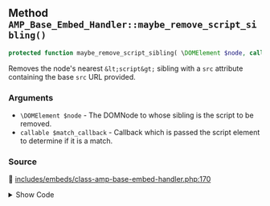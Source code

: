 ## Method `AMP_Base_Embed_Handler::maybe_remove_script_sibling()`

```php
protected function maybe_remove_script_sibling( \DOMElement $node, callable $match_callback );
```

Removes the node&#039;s nearest `&lt;script&gt;` sibling with a `src` attribute containing the base `src` URL provided.

### Arguments

* `\DOMElement $node` - The DOMNode to whose sibling is the script to be removed.
* `callable $match_callback` - Callback which is passed the script element to determine if it is a match.

### Source

:link: [includes/embeds/class-amp-base-embed-handler.php:170](/includes/embeds/class-amp-base-embed-handler.php#L170-L207)

<details>
<summary>Show Code</summary>

```php
protected function maybe_remove_script_sibling( DOMElement $node, callable $match_callback ) {
	$next_element_sibling = $node->nextSibling;
	while ( $next_element_sibling && ! $next_element_sibling instanceof DOMElement ) {
		$next_element_sibling = $next_element_sibling->nextSibling;
	}
	if ( ! $next_element_sibling instanceof DOMElement ) {
		return;
	}
	// Handle case where script is immediately following.
	if ( Tag::SCRIPT === $next_element_sibling->tagName && $match_callback( $next_element_sibling ) ) {
		$next_element_sibling->parentNode->removeChild( $next_element_sibling );
		return;
	}
	// Handle case where script is wrapped in paragraph by wpautop.
	if ( 'p' === $next_element_sibling->tagName ) {
		/** @var DOMElement[] $children_elements */
		$children_elements = array_values(
			array_filter(
				iterator_to_array( $next_element_sibling->childNodes ),
				static function ( DOMNode $child ) {
					return $child instanceof DOMElement;
				}
			)
		);
		if (
			1 === count( $children_elements )
			&&
			Tag::SCRIPT === $children_elements[0]->tagName
			&&
			$match_callback( $children_elements[0] )
		) {
			$next_element_sibling->parentNode->removeChild( $next_element_sibling );
		}
	}
}
```

</details>
